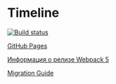 # Timeline

[![Build status](https://ci.appveyor.com/api/projects/status/f4nryklpovtugo5l?svg=true)](https://ci.appveyor.com/project/luxeivan/ahj-timeline)

[GitHub Pages](https://luxeivan.github.io/ahj_timeline/)

[Информация о релизе Webpack 5](https://webpack.js.org/blog/2020-10-10-webpack-5-release/)

[Migration Guide](https://webpack.js.org/migrate/5/)
